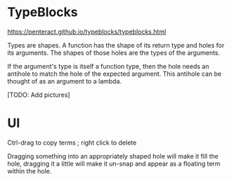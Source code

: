 # TypeBlocks
https://penteract.github.io/typeblocks/typeblocks.html

Types are shapes.
A function has the shape of its return type and holes for its arguments.
The shapes of those holes are the types of the arguments.

If the argument's type is itself a function type, then the hole needs an
antihole to match the hole of the expected argument. This antihole can be
thought of as an argument to a lambda.

[TODO: Add pictures]


# UI

Ctrl-drag to copy terms ; right click to delete

Dragging something into an appropriately shaped hole will make it fill the hole,
dragging it a little will make it un-snap and appear as a floating term within
the hole.
